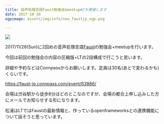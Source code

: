 ```yaml
---
title: 音声処理言語Faust勉強会&meetup#2を開催します
date: 2017-10-30
ogpimage: assets/img/info/new_faustjp_ogp.png

---
```


![](assets/img/info/new_faustjp.png)

2017/11/26(Sun)に2回めの音声処理言語[Faust](http://faust.grame.fr)の勉強会+meetupを行います。

今回は前回の勉強会の内容の圧縮版+LTの2段構成で行こうと思います。

<!--more-->

詳細や予約などはConnpassからお願いします。定員は30名(あとで変わるかも)くらいです。

<https://faust-jp.connpass.com/event/63886/>

会場は渋谷駅から徒歩8分ほどのとこなのですが、会場の都合上申し込みした方にメールでお知らせする形になります。

松浦はLTではFaustの最新情報と、作っているopenframeworksとの連携機能について話そうと思っています。
